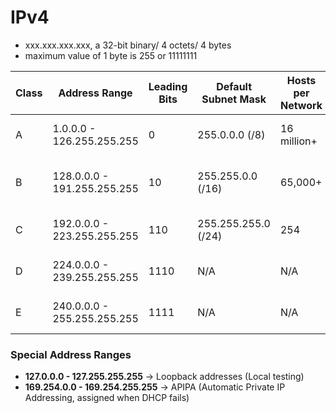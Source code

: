 # IPv4
- xxx.xxx.xxx.xxx, a 32-bit binary/ 4 octets/ 4 bytes
- maximum value of 1 byte is 255 or 11111111

| Class | Address Range               | Leading Bits | Default Subnet Mask | Hosts per Network | Usage                                              |
| ----- | --------------------------- | ------------ | ------------------- | ----------------- | -------------------------------------------------- |
| A     | 1.0.0.0 - 126.255.255.255   | 0            | 255.0.0.0 (/8)      | 16 million+       | Large networks (ISPs, enterprises)                 |
| B     | 128.0.0.0 - 191.255.255.255 | 10           | 255.255.0.0 (/16)   | 65,000+           | Medium-sized networks (universities, corporations) |
| C     | 192.0.0.0 - 223.255.255.255 | 110          | 255.255.255.0 (/24) | 254               | Small networks (home, small businesses)            |
| D     | 224.0.0.0 - 239.255.255.255 | 1110         | N/A                 | N/A               | Multicasting (one-to-many communication)           |
| E     | 240.0.0.0 - 255.255.255.255 | 1111         | N/A                 | N/A               | Experimental, research, future use                 |

### Special Address Ranges

- **127.0.0.0 - 127.255.255.255** → Loopback addresses (Local testing)
- **169.254.0.0 - 169.254.255.255** → APIPA (Automatic Private IP Addressing, assigned when DHCP fails)
